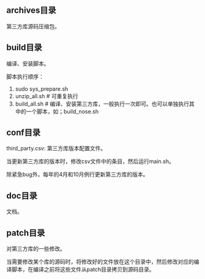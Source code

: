 ## archives目录

第三方库源码压缩包。

## build目录

编译、安装脚本。

脚本执行顺序：
1. sudo sys_prepare.sh
2. unzip_all.sh # 可重复执行
3. build_all.sh # 编译、安装第三方库，一般执行一次即可。也可以单独执行其中的一个脚本，如；build_nose.sh

## conf目录

third_party.csv: 第三方库版本配置文件。

当更新第三方库的版本时，修改csv文件中的条目，然后运行main.sh。

除紧急bug外，每年的4月和10月例行更新第三方库的版本。

## doc目录

文档。

## patch目录

对第三方库的一些修改。

当需要修改某个库的源码时，将修改好的文件放在这个目录中，然后修改对应的编译脚本，在编译之前将这些文件从patch目录拷贝到源码目录。
